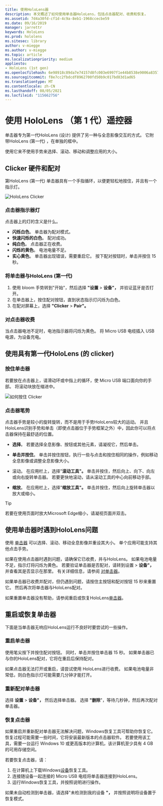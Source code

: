 ```yaml
---
title: 使用HoloLens器
description: 本文概述了如何使用单击器HoloLens，包括点击器配对、收费和恢复。
ms.assetid: 7d4a30fd-cf1d-4c9a-8eb1-1968ccecbe59
ms.date: 09/16/2019
manager: jarrettr
keywords: HoloLens
ms.prod: hololens
ms.sitesec: library
author: v-miegge
ms.author: v-miegge
ms.topic: article
ms.localizationpriority: medium
appliesto:
- HoloLens (1st gen)
ms.openlocfilehash: 6e98918c89da7e74157d8fc003e6997f1e44b8538e9006a835707e85c5fd3307
ms.sourcegitcommit: f8e7cc2fbdcdf8962700fd50b9c017bd83d1ad65
ms.translationtype: MT
ms.contentlocale: zh-CN
ms.lasthandoff: 08/05/2021
ms.locfileid: "115662756"
---
```

# <a name="use-the-hololens-1st-gen-clicker"></a>使用 HoloLens （第 1 代）遥控器

单击器专为第一代HoloLens (设计) 提供了另一种与全息影像交互的方式。 它附带HoloLens (第一代) ，在单独的框中。

使用它来不使用手势来选择、滚动、移动和调整应用的大小。

## <a name="clicker-hardware-and-pairing"></a>Clicker 硬件和配对

第HoloLens (第一代) 单击器具有一个手指循环，以便更轻松地按住，并且有一个指示灯。

![HoloLens Clicker](images/use-hololens-clicker-1.png)

### <a name="clicker-indicator-lights"></a>点击器指示器灯

点击器上的灯的含义是什么。

- **闪烁白色**。 单击器为配对模式。
- **快速闪烁的白色**。 配对成功。
- **纯白色**。 点击器正在收费。
- **闪烁的黄色**。 电池电量不足。
- **实心黄色**。 单击器出现错误，需要重启它。 按下配对按钮时，单击并按住 15 秒。

### <a name="pair-the-clicker-with-your-hololens-1st-gen"></a>将单击器与HoloLens (第一代) 

1. 使用 bloom 手势转到"开始"，然后选择 **"设置**  >  **设备"，** 并验证蓝牙是否打开。
1. 在单击器上，按住配对按钮，直到状态指示灯闪烁为白色。
1. 在配对屏幕上，选择 **"Clicker**  >  **Pair"。**

### <a name="charge-the-clicker"></a>对点击器收费

当点击器电池不足时，电池指示器将闪烁为黄色。 将 Micro USB 电缆插入 USB 电源，为设备充电。

## <a name="use-the-clicker-with-hololens-1st-gen"></a>使用具有第一代HoloLens (的 clicker) 

### <a name="hold-the-clicker"></a>按住单击器

若要放在点击器上，请滑动环或中指上的循环，使 Micro USB 端口面向你的手部。 将滚动块放在缩进中。

![如何按住 Clicker](images/use-hololens-clicker-2.png)

### <a name="clicker-gestures"></a>点击器笔势

点击器手势是较小的旋转旋转，而不是用于手势HoloLens较大的运动。 并且HoloLens识别手势和单击（即使点击器位于手势框架之外）中，因此你可以将[](hololens1-basic-usage.md)点击器保持在最舒适的位置。

- **选择**。 若要选择全息影像、按钮或其他元素，请凝视它，然后单击。

- **单击并按住**。 单击并按住按钮，执行一些与点击和按住相同的操作，例如移动全息影像或调整全息影像大小。

- 滚动。 在应用栏上，选择"**滚动工具"。** 单击并按住，然后向上、向下、向左或向右旋转单击器。 若要更快地滚动，请从滚动工具的中心向前移动手部。

- **缩放**。 在应用栏上，选择"**缩放工具"。** 单击并按住，然后向上旋转单击器以放大或缩小。

> [!TIP]
> 若要在使用页面时放大Microsoft Edge缩小，请凝视页面并双击。

## <a name="im-having-problems-using-the-hololens-clicker"></a>使用单击器时遇到HoloLens问题

使用 [单击器](hololens1-clicker.md) 可以选择、滚动、移动全息影像并重设其大小。 单个应用可能支持其他点击手势。

如果在使用点击器时遇到问题，请确保它已收费，并与HoloLens。 如果电池电量不足，指示灯将闪烁为黄色。 若要验证单击器是否配对，请转到设置  >  **设备"，** 并查看其是否显示在那里。 有关详细信息，请参阅 [对单击器](hololens1-clicker.md)。

如果单击器已收费并配对，但仍遇到问题，请按住主按钮和配对按钮 15 秒来重置它。 然后再次将单击器与HoloLens配对。

如果重置单击器没有帮助，请参阅重启或恢复HoloLens[单击器](hololens1-clicker.md#restart-or-recover-the-clicker)。
## <a name="restart-or-recover-the-clicker"></a>重启或恢复单击器

下面是当单击器无响应HoloLens运行不良好时要尝试的一些操作。

### <a name="restart-the-clicker"></a>重启单击器

使用笔尖按下并按住配对按钮。 同时，单击并按住单击器 15 秒。 如果单击器已与你的HoloLens配对，它将在重启后保持配对。

如果点击器无法打开或重启，请尝试使用 HoloLens进行收费。 如果电池电量非常低，则白色指示灯可能需要几分钟才能打开。

### <a name="re-pair-the-clicker"></a>重新配对单击器

选择 **设置**  >  **设备"，** 然后选择单击器。 选择 **"删除**"，等待几秒钟，然后再次配对单击器。

### <a name="recover-the-clicker"></a>恢复点击器

如果重启并重新配对单击器无法解决问题，Windows恢复工具可帮助你恢复它。 恢复过程可能需要一些时间，它将安装最新版本的点击器软件。 若要使用该工具，需要一台运行 Windows 10 或更高版本的计算机，该计算机至少具有 4 GB 的可用存储空间。

若要恢复点击器，请：

1. 在计算机上下载Windows[设备](https://dev.azure.com/ContentIdea/ContentIdea/_queries/query/8a004dbe-73f8-4a32-94bc-368fc2f2a895/)恢复工具。
1. 连接随设备一起连接的 Micro USB 电缆将单击器连接到HoloLens。
1. 运行Windows恢复工具，并按照说明进行操作。

如果未自动检测到单击器，请选择"未检测到我的设备 **"，** 并按照说明将设备置于恢复模式。

